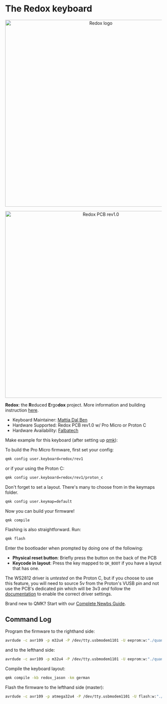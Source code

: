 # The Redox keyboard

<p align="center">
<img src="https://github.com/mattdibi/redox-keyboard/raw/master/img/redox-logo.png" alt="Redox logo" width="600"/>
</p>

<p align="center">
<img src="https://github.com/mattdibi/redox-keyboard/raw/master/img/redox-pcb2.jpg" alt="Redox PCB rev1.0" width="600"/>
</p>

**Redox**: the **R**educed **E**rgo**dox** project. More information and building instruction [here](https://github.com/mattdibi/redox-keyboard).

-   Keyboard Maintainer: [Mattia Dal Ben](https://github.com/mattdibi)
-   Hardware Supported: Redox PCB rev1.0 w/ Pro Micro or Proton C
-   Hardware Availability: [Falbatech](https://falba.tech/product-category/keyboard-parts/redox-parts/)

Make example for this keyboard (after setting up [qmk](https://docs.qmk.fm/#/getting_started_build_tools)):

To build the Pro Micro firmware, first set your config:

```sh
qmk config user.keyboard=redox/rev1
```

or if your using the Proton C:

```sh
qmk config user.keyboard=redox/rev1/proton_c
```

Don't forget to set a layout. There's many to choose from in the keymaps folder.

```sh
qmk config user.keymap=default
```

Now you can build your firmware!

```sh
qmk compile
```

Flashing is also straightforward. Run:

```sh
qmk flash
```

Enter the bootloader when prompted by doing one of the following:

-   **Physical reset button**: Briefly press the button on the back of the PCB
-   **Keycode in layout**: Press the key mapped to `QK_BOOT` if you have a layout that has one.

The WS2812 driver is _untested_ on the Proton C, but if you choose to use this feature, you will need to source 5v from the Proton's VUSB pin and not use the PCB's dedicated pin which will be 3v3 _and_ follow the [documentation](https://docs.qmk.fm/#/ws2812_driver) to enable the correct driver settings.

Brand new to QMK? Start with our [Complete Newbs Guide](https://docs.qmk.fm/#/newbs).

## Command Log

Program the firmware to the righthand side:

```sh
avrdude -c avr109 -p m32u4 -P /dev/tty.usbmodem1101 -U eeprom:w:"./quantum/split_common/eeprom-righthand.eep":a
```

and to the lefthand side:

```sh
avrdude -c avr109 -p m32u4 -P /dev/tty.usbmodem1101 -U eeprom:w:"./quantum/split_common/eeprom-lefthand.eep":a
```

Compile the keyboard layout:

```sh
qmk compile -kb redox_jason -km german
```

Flash the firmware to the lefthand side (master):

```sh
avrdude -c avr109 -p atmega32u4 -P /dev/tty.usbmodem1101 -U flash:w:"./.build/redox_jason_rev1_base_german.hex":i
```





